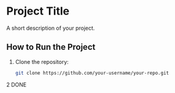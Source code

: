 # Project Title

A short description of your project.

## How to Run the Project

1. Clone the repository:
   ```bash
   git clone https://github.com/your-username/your-repo.git
2 DONE
